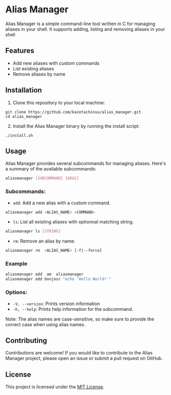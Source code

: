 
# Alias Manager

Alias Manager is a simple command-line tool written in C for managing aliases in your shell. It supports adding, listing and removing aliases in your shell

## Features

- Add new aliases with custom commands
- List existing aliases
- Remove aliases by name


## Installation


1. Clone this repository to your local machine:


```shell
git clone https://github.com/kazetachinuu/alias_manager.git
cd alias_manager
```

2. Install the Alias Manager binary by running the install script:

```shell
./install.sh
```



## Usage

Alias Manager provides several subcommands for managing aliases. Here's a summary of the available subcommands:



```sh
aliasmanager [SUBCOMMAND] [ARGS]
```


### Subcommands:

- `add`: Add a new alias with a custom command.


```sh
aliasmanager add <ALIAS_NAME> <COMMAND>
```


- `ls`: List all existing aliases with optionnal matching string.


```sh
aliasmanager ls [STRING]
```

- `rm`: Remove an alias by name.

```sh
aliasmanager rm  <ALIAS_NAME> [-f|--force]
```
### Example

```sh
aliasmanager add  am  aliasmanager
aliasmanager add bonjour "echo 'Hello World!'"
```
### Options:

- `-V, --version`: Prints version information
- `-h, --help`: Prints help information for the subcommand.



Note: The alias names are case-sensitive, so make sure to provide the correct case when using alias names.


## Contributing

Contributions are welcome! If you would like to contribute to the Alias Manager project, please open an issue or submit a pull request on GitHub.

## License

This project is licensed under the [MIT License](LICENSE).

